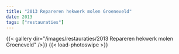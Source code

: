 ```yaml
---
title: "2013 Repareren hekwerk molen Groeneveld"
date: 2013
tags: ["restauraties"]
---
```


{{< gallery dir="/images/restauraties/2013 Repareren hekwerk molen Groeneveld" />}}
{{< load-photoswipe >}}